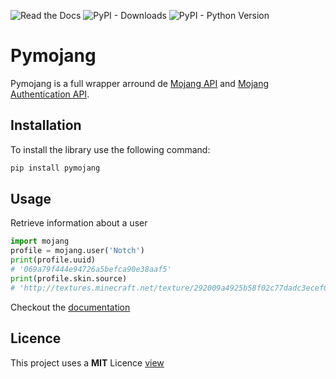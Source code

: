 ![Read the Docs](https://img.shields.io/readthedocs/pymojang?style=flat-square)
![PyPI - Downloads](https://img.shields.io/pypi/dm/pymojang?style=flat-square)
![PyPI - Python Version](https://img.shields.io/pypi/pyversions/pymojang?style=flat-square)

# Pymojang
Pymojang is a full wrapper arround de [Mojang API](https://wiki.vg/Mojang_API) and [Mojang Authentication API](https://wiki.vg/Authentication).

## Installation

To install the library use the following command:

```bash
pip install pymojang
```

## Usage

Retrieve information about a user

```python
import mojang
profile = mojang.user('Notch')
print(profile.uuid)
# '069a79f444e94726a5befca90e38aaf5'
print(profile.skin.source)
# 'http://textures.minecraft.net/texture/292009a4925b58f02c77dadc3ecef07ea4c7472f64e0fdc32ce5522489362680'
```

Checkout the [documentation](https://pymojang.readthedocs.io/en/latest/)

## Licence
This project uses a
**MIT** Licence [view](https://github.com/Lucino772/pymojang/blob/main/LICENSE)